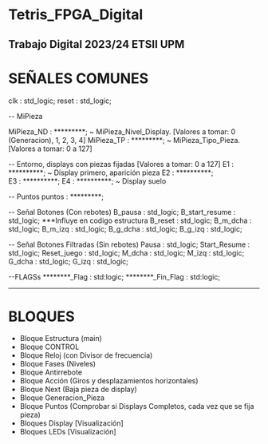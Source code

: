 # Tetris_FPGA_Digital
Trabajo Digital 2023/24 ETSII UPM
--------------------------------------------------------------------------------------------------------------------
# SEÑALES COMUNES
clk : std_logic;
reset : std_logic;

-- MiPieza

MiPieza_ND : *********; ~ MiPieza_Nivel_Display. [Valores a tomar: 0 (Generacion), 1, 2, 3, 4]
MiPieza_TP : *********; ~ MiPieza_Tipo_Pieza.  [Valores a tomar: 0 a 127]

-- Entorno, displays con piezas fijadas [Valores a tomar: 0 a 127]
E1 : **********; ~ Display primero, aparición pieza 
E2 : **********;  
E3 : **********;
E4 : **********; ~ Display suelo

-- Puntos
puntos : *********; 

-- Señal Botones (Con rebotes)
B_pausa : std_logic;
B_start_resume :  std_logic;  ***Influye en codigo estructura
B_reset :  std_logic; 
B_m_dcha : std_logic;
B_m_izq : std_logic;
B_g_dcha : std_logic;
B_g_izq : std_logic;

-- Señal Botones Filtradas (Sin rebotes)
Pausa : std_logic;
Start_Resume : std_logic;
Reset_juego : std_logic;
M_dcha : std_logic;
M_izq : std_logic;
G_dcha : std_logic;
G_izq : std_logic;

--FLAGSs
********_Flag : std:logic;
********_Fin_Flag : std:logic;

--------------------------------------------------------------------------------------------------------------------
# BLOQUES
- Bloque Estructura (main)
- Bloque CONTROL
- Bloque Reloj (con Divisor de frecuencia)
- Bloque Fases (Niveles)
- Bloque Antirrebote
- Bloque Acción (Giros y desplazamientos horizontales)
- Bloque Next (Baja pieza de display)
- Bloque Generacion_Pieza
- Bloque Puntos (Comprobar si Displays Completos, cada vez que se fija pieza)
- Bloques Display [Visualización]
- Bloques LEDs [Visualización]

